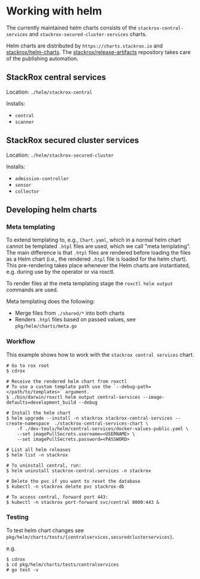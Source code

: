 # Working with helm

The currently maintained helm charts consists of the `stackrox-central-services`
and `stackrox-secured-cluster-services` charts.

Helm charts are distributed by `https://charts.stackrox.io` and [stackrox/helm-charts](https://github.com/stackrox/helm-charts).
The [stackrox/release-artifacts](https://github.com/stackrox/release-artifacts) repository takes care of the publishing automation.

## StackRox central services

Location: `./helm/stackrox-central`

Installs:
 - `central`
 - `scanner`

## StackRox secured cluster services

Location: `./helm/stackrox-secured-cluster`

Installs:
 - `admission-controller`
 - `sensor`
 - `collector`

## Developing helm charts

### Meta templating

To extend templating to, e.g., `Chart.yaml`, which in a normal helm chart cannot be templated `.htpl` files are used, which we call "meta templating".
The main difference is that `.htpl` files are rendered before loading the files as a Helm chart
(i.e., the rendered `.htpl` file is loaded for the helm chart). This pre-rendering takes place whenever the Helm charts are instantiated, e.g. during use by the operator or via roxctl.

To render files at the meta templating stage the `roxctl helm output` commands are used.

Meta templating does the following:

 - Merge files from `./shared/*` into both charts
 - Renders `.htpl` files based on passed values, see `pkg/helm/charts/meta.go`

### Workflow

This example shows how to work with the `stackrox central services` chart.

```
# Go to rox root
$ cdrox

# Receive the rendered helm chart from roxctl
# To use a custom template path use the `--debug-path=</path/to/templates>` argument.
$ ./bin/darwin/roxctl helm output central-services --image-defaults=development_build --debug

# Install the helm chart
$ helm upgrade --install -n stackrox stackrox-central-services --create-namespace  ./stackrox-central-services-chart \
    -f ./dev-tools/helm/central-services/docker-values-public.yaml \
    --set imagePullSecrets.username=<USERNAME> \
    --set imagePullSecrets.password=<PASSWORD>

# List all helm releases
$ helm list -n stackrox

# To uninstall central, run:
$ helm uninstall stackrox-central-services -n stackrox

# Delete the pvc if you want to reset the database
$ kubectl -n stackrox delete pvc stackrox-db

# To access central, forward port 443:
$ kubectl -n stackrox port-forward svc/central 8000:443 &
```

### Testing

To test helm chart changes see `pkg/helm/charts/tests/{centralservices,securedclusterservices}`.

e.g.
```
$ cdrox
$ cd pkg/helm/charts/tests/centralservices
# go test -v
```
